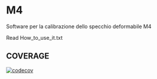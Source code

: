 # M4

Software per la calibrazione dello specchio deformabile M4

Read How_to_use_it.txt

## COVERAGE
[![codecov](https://codecov.io/gh/codecov/sourcegraph-codecov/branch/master/graph/badge.svg)](https://codecov.io/gh/ChiaraSelmi/M4/)

